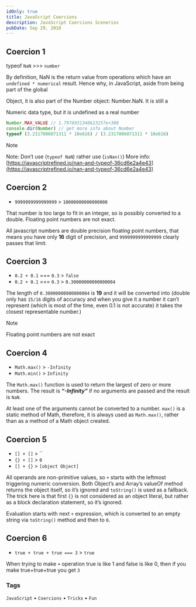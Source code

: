 ```yaml
---
idOnly: true
title: JavaScript Coercions
description: JavaScript Coercions Scenerios
pubDate: Sep 29, 2018
---
```


## Coercion 1

typeof `NaN` >>> `number`

By definition, NaN is the return value from operations which have an `undefined * numerical` result. Hence why, in JavaScript, aside from being part of the global

Object, it is also part of the Number object: Number.NaN. It is still a

Numeric data type, but it is undefined as a real number

```js
Number.MAX_VALUE // 1.7976931348623157e+308
console.dir(Number) // get more info about Number
typeof (3.2317006071311 * 10e616) / (3.2317006071311 * 10e616)
```

> [!Note]
> Note: Don’t use (`typeof NaN`) rather use (`isNan()`)
> More info: [https://javascriptrefined.io/nan-and-typeof-36cd6e2a4e43](https://javascriptrefined.io/nan-and-typeof-36cd6e2a4e43)

## Coercion 2

- `9999999999999999` > `10000000000000000`

That number is too large to fit in an integer, so is possibly converted to a double. Floating point numbers are not exact.

All javascript numbers are double precision floating point numbers, that means you have only **16** digit of precision, and `9999999999999999` clearly passes that limit.

## Coercion 3

- `0.2 + 0.1` === `0.3` > `false`
- `0.2 + 0.1` === `0.3` > `0.30000000000000004`

The length of `0.30000000000000004` is **19** and it will be converted into (double only has `15/16` digits of accuracy and when you give it a number it can’t represent (which is most of the time, even 0.1 is not accurate) it takes the closest representable number.)

> [!Note]
> Floating point numbers are not exact

## Coercion 4

- `Math.max()` > `-Infinity`
- `Math.min()` > `Infinity`

The `Math.max()` function is used to return the largest of zero or more numbers. The result is ***“-Infinity”*** if no arguments are passed and the result is `NaN`.

At least one of the arguments cannot be converted to a number. `max()` is a static method of Math, therefore, it is always used as `Math.max()`, rather than as a method of a Math object created.

## Coercion 5

- `[] + []` > ``
- `{} + []` > `0`
- `[] + {}` > `[object Object]`

All operands are non-primitive values, so `+` starts with the leftmost triggering numeric conversion. Both Object’s and Array’s valueOf method returns the object itself, so it’s ignored and `toString()` is used as a fallback. The trick here is that first `{}` is not considered as an object literal, but rather as a block declaration statement, so it’s ignored.

Evaluation starts with next `+` expression, which is converted to an empty string via `toString()` method and then to `0`.

## Coercion 6

- `true + true + true === 3` > `true`

When trying to make `+` operation true is like 1 and false is like 0, then if you make true+true+true you get `3`

### Tags

`JavaScript` • `Coercions` • `Tricks` • `Fun`
